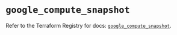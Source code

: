 # `google_compute_snapshot`

Refer to the Terraform Registry for docs: [`google_compute_snapshot`](https://registry.terraform.io/providers/hashicorp/google-beta/5.26.0/docs/resources/google_compute_snapshot).
